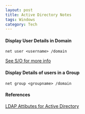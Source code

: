```yaml
---
layout: post
title: Active Directory Notes
tags: Windows
category: Tech
---
```


#### Display User Details in Domain ####

~~~
net user <username> /domain
~~~

[See S/O for more info](http://superuser.com/questions/611839/how-can-i-find-out-which-user-groups-my-domain-user-belongs-to)  

#### Display Details of users in a Group ####

~~~
net group <groupname> /domain
~~~

#### References ####

[LDAP Attibutes for Active Directory](http://www.computerperformance.co.uk/Logon/LDAP_attributes_active_directory.htm)  


